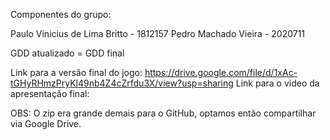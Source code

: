 Componentes do grupo:

Paulo Vinicius de Lima Britto - 1812157
Pedro Machado Vieira - 2020711

GDD atualizado = GDD final 

Link para a versão final do jogo: https://drive.google.com/file/d/1xAc-tGHyRHmzPryKl49nb4Z4cZrfdu3X/view?usp=sharing
Link para o vídeo da apresentação final: 

OBS: O zip era grande demais para o GitHub, optamos então compartilhar via Google Drive. 
